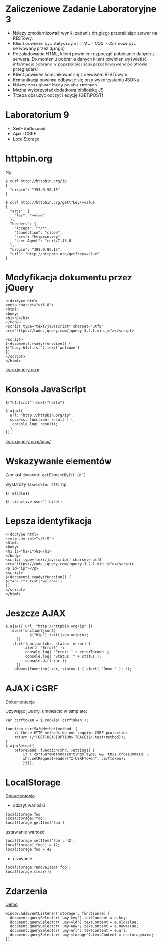 # Zaliczeniowe Zadanie Laboratoryjne 3

* Należy zmodernizować wyniki zadania drugiego przerabiając serwer na RESTowy.
* Klient powinien być statycznym HTML + CSS + JS (może być serwowany przez django)
* Po załadowaniu HTML, klient powinien rozpocząć pobieranie danych z serwera. Do momentu pobrania danych klient powinien wyświetlać informacje pobrane w poprzedniej sesji przechowywane po stronie przeglądarki
* Klient powinien komunikować się z serwisem RESTowym
* Komunikacja powinna odbywać się przy wykorzystaniu JSONa
* Należy obsługiwać błędy po obu stronach
* Można wykorzystać dodatkową bibliotekę JS
* Trzeba obsłużyć odczyt i edycję (GET/POST)

# Laboratorium 9
* XmlHttpRequest
* Ajax i CSRF
* LocalStorage


# httpbin.org

Np.

```
$ curl http://httpbin.org/ip
{
  "origin": "193.0.96.15"
}
```

```
$ curl http://httpbin.org/get\?key\=value 
{
  "args": {
    "key": "value"
  }, 
  "headers": {
    "Accept": "*/*", 
    "Connection": "close", 
    "Host": "httpbin.org", 
    "User-Agent": "curl/7.43.0"
  }, 
  "origin": "193.0.96.15", 
  "url": "http://httpbin.org/get?key=value"
}

```

# Modyfikacja dokumentu przez jQuery

```
<!doctype html>
<meta charset="utf-8">
<html>
<body>
<h1>h1</h1>
</body>
<script type="text/javascript" charset="utf8"
src="https://code.jquery.com/jquery-3.2.1.min.js"></script>

<script>
$(document).ready(function() {
$("body h1:first").text('welcome')
})
</script>
</html>
``` 

[learn.jquery.com](https://learn.jquery.com/)

# Konsola JavaScript

```
$("h1:first").text("hello")
```

```
$.ajax({
  url: "http://httpbin.org/ip",
  success: function( result ) {
   console.log( result);
  }
});
```

[learn.jquery.com/ajax/](https://learn.jquery.com/ajax/)

# Wskazywanie elementów

Zamiast `document.getElementById('id')`

wystarczy `$(selektor CSS)` np.

```
$('#table1)

$('.inactive-user').hide()
```

# Lepsza identyfikacja

```
<!doctype html>
<meta charset="utf-8">
<html>
<body>
<h1 id="h1-1">h1</h1>
</body>
<script type="text/javascript" charset="utf8"
src="https://code.jquery.com/jquery-3.2.1.min.js"></script>
<p id="ip"></p>
<script>
$(document).ready(function() {
$("#h1-1").text('welcome')
})
</script>
</html>
```

# Jeszcze AJAX
```
$.ajax({ url: "http://httpbin.org/ip" })
  .done(function(json){ 
           $("#ip").text(json.origin);
	 })
   .fail(function(xhr, status, error) {
	     alert( "Error!" );
	     console.log( "Error: " + errorThrown );
	     console.log( "Status: " + status );
	     console.dir( xhr );
  	 })
   .always(function( xhr, status ) { alert( "Done." ); });
```


# AJAX i  CSRF

[Dokumentacja](https://docs.djangoproject.com/en/1.11/ref/csrf/#setting-the-token-on-the-ajax-request)

Używając jQuery, umoieścić w template:

```
var csrftoken = $.cookie('csrftoken');

function csrfSafeMethod(method) {
    // these HTTP methods do not require CSRF protection
    return (/^(GET|HEAD|OPTIONS|TRACE)$/.test(method));
}
$.ajaxSetup({
    beforeSend: function(xhr, settings) {
        if (!csrfSafeMethod(settings.type) && !this.crossDomain) {
	    xhr.setRequestHeader("X-CSRFToken", csrftoken);
        }}});
```

# LocalStorage

[Dokumentacja](https://developer.mozilla.org/en/docs/Web/API/Window/localStorage)

* odczyt wartości 

```
localStorage.foo
localStorage['foo']
localStorage.getItem('foo')
```

ustawianie wartości

```
localStorage.setItem('foo', 42);
localStorage['foo'] = 42;
localStorage.foo = 42
```

* usuwanie

```
localStorage.removeItem('foo');
localStorage.clear();
```

# Zdarzenia

[Demo](https://mdn.github.io/dom-examples/web-storage/)

```
window.addEventListener('storage', function(e) {
  document.querySelector('.my-key').textContent = e.key;
  document.querySelector('.my-old').textContent = e.oldValue;
  document.querySelector('.my-new').textContent = e.newValue;
  document.querySelector('.my-url').textContent = e.url;
  document.querySelector('.my-storage').textContent = e.storageArea;
});
```
